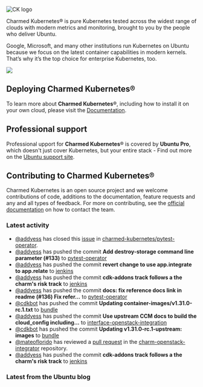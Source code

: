 ![CK logo](https://assets.ubuntu.com/v1/451d4cf4-Charmed+Kubernetes_RGB_onWhite_2022.svg)

Charmed Kubernetes® is pure Kubernetes tested across the widest range of clouds with modern metrics and monitoring, brought to you by the people who deliver Ubuntu.

Google, Microsoft, and many other institutions run Kubernetes on Ubuntu because we focus on the latest container capabilities in modern kernels. That’s why it’s the top choice for enterprise Kubernetes, too.

![](https://assets.ubuntu.com/v1/843c77b6-juju-at-a-glace.svg)

## Deploying Charmed Kubernetes®

To learn more about **Charmed Kubernetes**®, including how to install it on your own cloud, please visit the [Documentation][docs].

## Professional support

Professional upport for **Charmed Kubernetes**® is covered by **Ubuntu Pro**, which doesn't just cover Kubernetes, but your entire stack - Find out more on the [Ubuntu support site](https://ubuntu.com/support).

## Contributing to Charmed Kubernetes®

Charmed Kubernetes is an open source project and we welcome contributions of code, additions to the documentation, feature requests and any and all types of feedback. For more on contributing, see the [official documentation][get-in-touch] on how to contact the team.

<!-- LINKS -->
[docs]: https://ubuntu.com/kubernetes/docs
[get-in-touch]: https://ubuntu.com/kubernetes/docs/get-in-touch

### Latest activity

<!-- activity starts -->
 - [@addyess](https://github.com/addyess) has closed this [issue](https://github.com/charmed-kubernetes/pytest-operator/issues/132) in [charmed-kubernetes/pytest-operator](https://api.github.com/repos/charmed-kubernetes/pytest-operator).
 - [@addyess](https://github.com/addyess) has pushed the commit **Add destroy-storage command line parameter (#133)** to [pytest-operator](https://github.com/charmed-kubernetes/pytest-operator)
 - [@addyess](https://github.com/addyess) has pushed the commit **revert change to use app.integrate to app.relate** to [jenkins](https://github.com/charmed-kubernetes/jenkins)
 - [@addyess](https://github.com/addyess) has pushed the commit **cdk-addons track follows a the charm's risk track** to [jenkins](https://github.com/charmed-kubernetes/jenkins)
 - [@addyess](https://github.com/addyess) has pushed the commit **docs: fix reference docs link in readme (#136)  Fix refer...** to [pytest-operator](https://github.com/charmed-kubernetes/pytest-operator)
 - [@cdkbot](https://github.com/cdkbot) has pushed the commit **Updating container-images/v1.31.0-rc.1.txt** to [bundle](https://github.com/charmed-kubernetes/bundle)
 - [@addyess](https://github.com/addyess) has pushed the commit **Use upstream CCM docs to build the cloud_config including...** to [interface-openstack-integration](https://github.com/charmed-kubernetes/interface-openstack-integration)
 - [@cdkbot](https://github.com/cdkbot) has pushed the commit **Updating v1.31.0-rc.1-upstream: images** to [bundle](https://github.com/charmed-kubernetes/bundle)
 - [@mateoflorido](https://github.com/mateoflorido) has reviewed a [pull request](https://github.com/charmed-kubernetes/charm-openstack-integrator/pull/7) in the [charm-openstack-integrator](https://github.com/charmed-kubernetes/charm-openstack-integrator) repository.
 - [@addyess](https://github.com/addyess) has pushed the commit **cdk-addons track follows a the charm's risk track** to [jenkins](https://github.com/charmed-kubernetes/jenkins)
<!-- activity ends -->

<!-- roadmap starts -->

<!-- roadmap ends -->

### Latest from the Ubuntu blog

<!-- blog starts -->

<!-- blog ends -->
